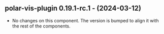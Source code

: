   ## polar-vis-plugin 0.19.1-rc.1 - (2024-03-12)
  
  * No changes on this component. The version is bumped to align it
    with the rest of the components.
